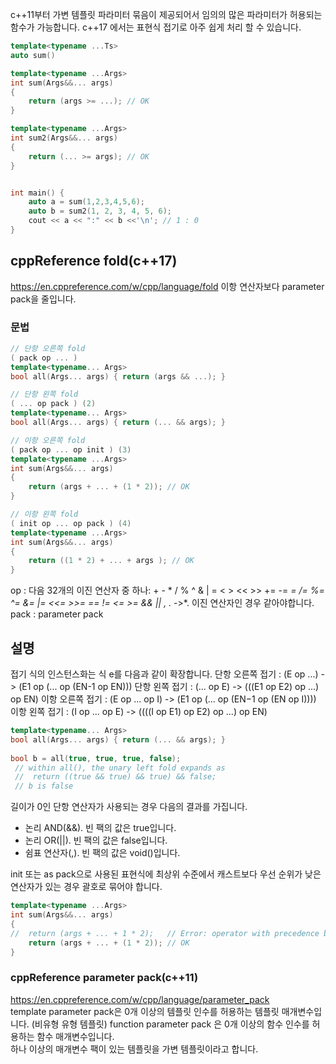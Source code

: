 c++11부터 가변 템플릿 파라미터 묶음이 제공되어서 임의의 많은 파라미터가 허용되는 함수가 가능합니다. 
c++17 에서는 표현식 접기로 아주 쉽게 처리 할 수 있습니다. 
```c++
template<typename ...Ts>
auto sum()
```

```c++
template<typename ...Args>
int sum(Args&&... args)
{
    return (args >= ...); // OK
}

template<typename ...Args>
int sum2(Args&&... args)
{
    return (... >= args); // OK
}


int main() {
    auto a = sum(1,2,3,4,5,6);
    auto b = sum2(1, 2, 3, 4, 5, 6);
    cout << a << ":" << b <<'\n'; // 1 : 0
}
```

## cppReference fold(c++17)
https://en.cppreference.com/w/cpp/language/fold
이항 연산자보다 parameter pack을 줄입니다. 
### 문법
```c++
// 단항 오른쪽 fold
( pack op ... )	
template<typename... Args>
bool all(Args... args) { return (args && ...); }

// 단항 왼쪽 fold
( ... op pack )	(2)	
template<typename... Args>
bool all(Args... args) { return (... && args); }

// 이항 오른쪽 fold
( pack op ... op init )	(3)	
template<typename ...Args>
int sum(Args&&... args)
{
    return (args + ... + (1 * 2)); // OK
}

// 이항 왼쪽 fold
( init op ... op pack )	(4)	
template<typename ...Args>
int sum(Args&&... args)
{
    return ((1 * 2) + ... + args ); // OK
}
```
op : 다음 32개의 이진 연산자 중 하나: + - * / % ^ & | = < > << >> += -= *= /= %= ^= &= |= <<= >>= == != <= >= && || , .* ->*. 
     이진 연산자인 경우 같아야합니다. 
pack : parameter pack

## 설명 
접기 식의 인스턴스화는 식 e를 다음과 같이 확장합니다.
단항 오른쪽 접기 : (E op ...) -> (E1 op (... op (EN-1 op EN)))
단항 왼쪽 접기 : (... op E) -> (((E1 op E2) op ...) op EN)
이항 오른쪽 접기 : (E op ... op I) -> (E1 op (... op (EN−1 op (EN op I))))
이항 왼쪽 접기 : (I op ... op E) -> ((((I op E1) op E2) op ...) op EN)

```c++
template<typename... Args>
bool all(Args... args) { return (... && args); }
 
bool b = all(true, true, true, false);
 // within all(), the unary left fold expands as
 //  return ((true && true) && true) && false;
 // b is false
```
길이가 0인 단항 연산자가 사용되는 경우 다음의 결과를 가집니다. 
* 논리 AND(&&). 빈 팩의 값은 true입니다.
* 논리 OR(||). 빈 팩의 값은 false입니다.
* 쉼표 연산자(,). 빈 팩의 값은 void()입니다.

init 또는 as pack으로 사용된 표현식에 최상위 수준에서 캐스트보다 우선 순위가 낮은 연산자가 있는 경우 괄호로 묶어야 합니다.  
```c++
template<typename ...Args>
int sum(Args&&... args)
{
//  return (args + ... + 1 * 2);   // Error: operator with precedence below cast
    return (args + ... + (1 * 2)); // OK
}
```

### cppReference parameter pack(c++11)
https://en.cppreference.com/w/cpp/language/parameter_pack  
template parameter pack은 0개 이상의 템플릿 인수를 허용하는 템플릿 매개변수입니다. (비유형 유형 템플릿)
function parameter pack 은 0개 이상의 함수 인수를 허용하는 함수 매개변수입니다.  
하나 이상의 매개변수 팩이 있는 템플릿을 가변 템플릿이라고 합니다.  




